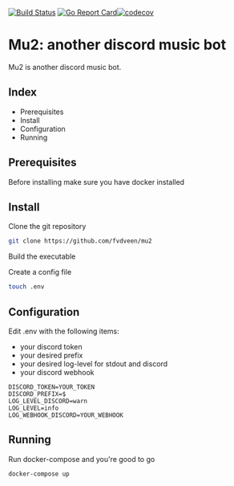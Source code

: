 [![Build Status](https://travis-ci.org/fvdveen/mu2.svg?branch=master)](https://travis-ci.org/fvdveen/mu2) [![Go Report Card](https://goreportcard.com/badge/github.com/fvdveen/mu2)](https://goreportcard.com/report/github.com/fvdveen/mu2)[![codecov](https://codecov.io/gh/fvdveen/mu2/branch/master/graph/badge.svg)](https://codecov.io/gh/fvdveen/mu2)

# Mu2: another discord music bot

Mu2 is another discord music bot.

## Index

* Prerequisites
* Install
* Configuration
* Running

## Prerequisites

Before installing make sure you have docker installed

## Install

Clone the git repository

```bash
git clone https://github.com/fvdveen/mu2
```

Build the executable

Create a config file

```bash
touch .env
```

## Configuration

Edit .env with the following items: 
* your discord token
* your desired prefix
* your desired log-level for stdout and discord
* your discord webhook

```env
DISCORD_TOKEN=YOUR_TOKEN
DISCORD_PREFIX=$
LOG_LEVEL_DISCORD=warn
LOG_LEVEL=info
LOG_WEBHOOK_DISCORD=YOUR_WEBHOOK
```

## Running

Run docker-compose and you're good to go

```bash
docker-compose up
```